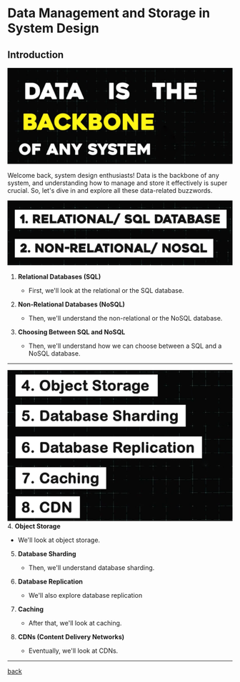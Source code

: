 # **Data Management and Storage in System Design**

## **Introduction**

![01.png](img/01.png)

Welcome back, system design enthusiasts\! Data is the backbone of any system, and understanding how to manage and store it effectively is super crucial. So, let's dive in and explore all these data-related buzzwords.

![02.png](img/02.png)

1. **Relational Databases (SQL)**  
   * First, we'll look at the relational or the SQL database.

2. **Non-Relational Databases (NoSQL)**  
   * Then, we'll understand the non-relational or the NoSQL database.

3. **Choosing Between SQL and NoSQL**  
   * Then, we'll understand how we can choose between a SQL and a NoSQL database.

---
![03.png](img/03.png)
4. **Object Storage**  
   * We'll look at object storage.

5. **Database Sharding**  
   * Then, we'll understand database sharding.

6. **Database Replication**  
   * We'll also explore database replication

7. **Caching**  
   * After that, we'll look at caching.

8. **CDNs (Content Delivery Networks)**

   * Eventually, we'll look at CDNs.

---

[back](../README.md)

